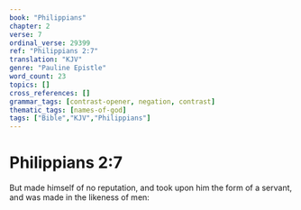 ```yaml
---
book: "Philippians"
chapter: 2
verse: 7
ordinal_verse: 29399
ref: "Philippians 2:7"
translation: "KJV"
genre: "Pauline Epistle"
word_count: 23
topics: []
cross_references: []
grammar_tags: [contrast-opener, negation, contrast]
thematic_tags: [names-of-god]
tags: ["Bible","KJV","Philippians"]
---
```


# Philippians 2:7

But made himself of no reputation, and took upon him the form of a servant, and was made in the likeness of men:
